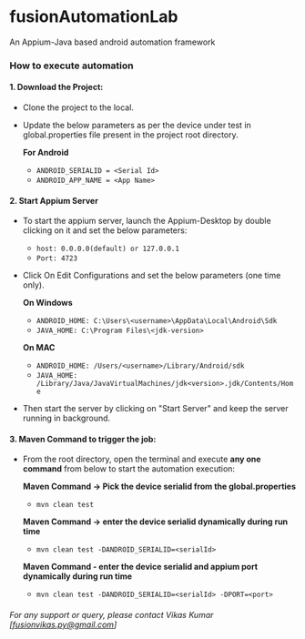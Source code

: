 # fusionAutomationLab
 An Appium-Java based android automation framework


### How to execute automation

#### 1.	Download the Project:
- Clone the project to the local.
- Update the below parameters as per the device under test in global.properties file present in the project root directory.
  
    **For Android**
    - `ANDROID_SERIALID = <Serial Id>`
    - `ANDROID_APP_NAME = <App Name>`
  
#### 2. Start Appium Server
- To start the appium server, launch the Appium-Desktop by double clicking on it and set the below parameters:
    - `host: 0.0.0.0(default) or 127.0.0.1`
    - `Port: 4723`

- Click On Edit Configurations and set the below parameters (one time only). 

  **On Windows**
    - `ANDROID_HOME: C:\Users\<username>\AppData\Local\Android\Sdk`
    - `JAVA_HOME: C:\Program Files\<jdk-version>`

  **On MAC**
    - `ANDROID_HOME: /Users/<username>/Library/Android/sdk`
    - `JAVA_HOME: /Library/Java/JavaVirtualMachines/jdk<version>.jdk/Contents/Home`

- Then start the server by clicking on "Start Server" and keep the server running in background.

#### 3.	Maven Command to trigger the job:
- From the root directory, open the terminal and execute **any one command** from below to start the automation execution:

  **Maven Command -> Pick the device serialid from the global.properties**
  - `mvn clean test`
  
  **Maven Command -> enter the device serialid dynamically during run time**
  - `mvn clean test -DANDROID_SERIALID=<serialId>`
  
   **Maven Command - enter the device serialid and appium port dynamically during run time**
  - `mvn clean test -DANDROID_SERIALID=<serialId> -DPORT=<port>`
 
 
 
 
###### For any support or query, please contact Vikas Kumar [fusionvikas.py@gmail.com]  ######

